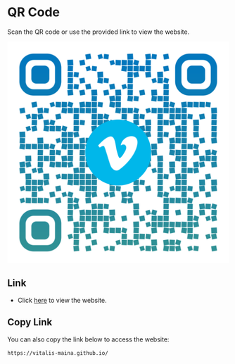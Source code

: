 # QR Code

Scan the QR code or use the provided link to view the website.

![QR Code](./img/qr-code.png)

## Link
- Click [here](https://vitalis-maina.github.io/) to view the website.

## Copy Link
You can also copy the link below to access the website:

```bash
https://vitalis-maina.github.io/
